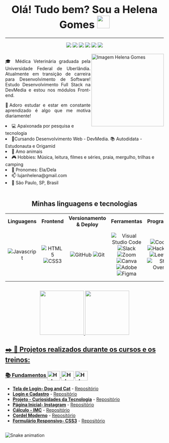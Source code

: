 ### <div align="center"><h1> Olá! Tudo bem? Sou a Helena Gomes <img src="https://media.giphy.com/media/hvRJCLFzcasrR4ia7z/giphy.gif" width="40px"></h1></div>

<hr>

<!-- Contato -->
<div align="center">
  <a href="https://www.linkedin.com/in/helena-lujan-gomes/" target="_blank"><img src="https://img.shields.io/badge/-LinkedIn-%230077B5?style=for-the-badge&logo=linkedin&logoColor=white" target="_blank"></a> 
  <a href="mailto:lujanhelena@gmail.com" target="_blank"><img src="https://img.shields.io/badge/Gmail-D14836?style=for-the-badge&logo=gmail&logoColor=white"></a>
  <a href="https://api.whatsapp.com/send?phone=5517991165345" target="_blank"><img src="https://img.shields.io/badge/WhatsApp-25D366?style=for-the-badge&logo=whatsapp&logoColor=white"></a>
  <a href="https://t.me/HelenaLujan" target="_blank"><img src="https://img.shields.io/badge/Telegram-2CA5E0?style=for-the-badge&logo=telegram&logoColor=white"></a>
  <a href="https://www.instagram.com/lujanhelena/" target="_blank"><img src="https://img.shields.io/badge/-Instagram-%23E4405F?style=for-the-badge&logo=instagram&logoColor=white" target="_blank"></a>
  <a href="https://discord.gg/bUR8mKG9sH" target="_blank"><img src="https://img.shields.io/badge/Discord-7289DA?style=for-the-badge&logo=discord&logoColor=white" target="_blank"></a> 
</div>
<br>

<div>
  <img align="right" src="https://user-images.githubusercontent.com/94927107/196063065-e1dbe080-6e17-4a0a-aa9e-38b8ea9e74c1.jpg" alt="Imagem Helena Gomes" width="230px">
</div>


<div align="justify">
<p>
🎓
Médica Veterinária graduada pela Universidade Federal de Uberlândia. Atualmente em transição de carreira para Desenvolvimento de Software!
Estudo Desenvolvimento Full Stack na DevMedia e estou nos módulos Front-end.

🚀Adoro estudar e estar em constante aprendizado é algo que me motiva diariamente! 
</div>

</p>
<div>
<li>💻 Apaixonada por pesquisa e tecnologia</li>
<li>🌱Cursando Desenvolvimento Web - DevMedia. 📚 Autodidata - Estudonauta e Origamid</li>
<li>🐶 Amo animais</li>
<li>🎮 Hobbies: Música, leitura, filmes e séries, praia, mergulho, trilhas e camping</li>
<li>👩 Pronomes: Ela/Dela</li>
<li>📫 lujanhelena@gmail.com</li>
<li>📍 São Paulo, SP, Brasil</li>
</div>
<br>


<h2 align="center"> Minhas linguagens e tecnologias </h2>
<table>
<tr>
  <th>Linguagens</th>
  <th>Frontend</th>
  <th>Versionamento & Deploy</th>
  <th>Ferramentas</th>
  <th>Programação</th>
  <th>Outros</th>
</tr>
<tr>
  <td align="center" >
    <img alt="Javascript" src="https://img.shields.io/badge/javascript-%23323330.svg?style=for-the-badge&logo=javascript&logoColor=%23F7DF1E">
  </td>
  <td align="center" >
    <img alt="HTML5" src="https://img.shields.io/badge/html5-%23E34F26.svg?style=for-the-badge&logo=html5&logoColor=white">
    <img alt="CSS3" src="https://img.shields.io/badge/css3-%231572B6.svg?style=for-the-badge&logo=css3&logoColor=white"> 
  </td>
  <td align="center" >
  <img alt="GitHub" src="https://img.shields.io/badge/github-%23121011.svg?style=for-the-badge&logo=github&logoColor=white">
    <img alt="Git" src="https://img.shields.io/badge/git-%23F05033.svg?style=for-the-badge&logo=git&logoColor=white">
  </td>
  <td align="center" >
    <img alt="Visual Studio Code" src="https://img.shields.io/badge/Visual%20Studio%20Code-0078d7.svg?style=for-the-badge&logo=visual-studio-code&logoColor=white">
    <img alt="Slack" src="https://img.shields.io/badge/Slack-4A154B?style=for-the-badge&logo=slack&logoColor=white">
    <img alt="Zoom" src="https://img.shields.io/badge/Zoom-2D8CFF.svg?style=for-the-badge&logo=Zoom&logoColor=white">
    <img alt="Canva" src="https://img.shields.io/badge/Canva-%2300C4CC.svg?style=for-the-badge&logo=Canva&logoColor=white">
    <img alt="Adobe" src="https://img.shields.io/badge/adobe-%23FF0000.svg?style=for-the-badge&logo=adobe&logoColor=white">
    <img alt="Figma" src="https://img.shields.io/badge/figma-%23F24E1E.svg?style=for-the-badge&logo=figma&logoColor=white">
  </td>
  <td align="center" >
    <img alt="CodePen" src="https://img.shields.io/badge/Codepen-000000?style=for-the-badge&logo=codepen&logoColor=white">
    <img alt="Hackerrank" src="https://img.shields.io/badge/-Hackerrank-2EC866?style=for-the-badge&logo=HackerRank&logoColor=white">
    <img alt="LeetCode" src="https://img.shields.io/badge/LeetCode-000000?style=for-the-badge&logo=LeetCode&logoColor=#d16c06">
    <img alt="Stack Overflow" src="https://img.shields.io/badge/-Stackoverflow-FE7A16?style=for-the-badge&logo=stack-overflow&logoColor=white">
  </td>
   <td align="center" >
    <img alt="Microsoft Office" src="https://img.shields.io/badge/Microsoft%20Office-D83B01.svg?style=for-the-badge&logo=Microsoft-Office&logoColor=white">
    <img alt="Power Bi" src="https://img.shields.io/badge/power_bi-F2C811?style=for-the-badge&logo=powerbi&logoColor=black">
    <img alt="Google Drive" src="https://img.shields.io/badge/Google%20Drive-4285F4.svg?style=for-the-badge&logo=Google-Drive&logoColor=white">
    <img alt="OneDrive" src="https://img.shields.io/badge/OneDrive-0078D4.svg?style=for-the-badge&logo=microsoftonedrive&logoColor=white">
  </td>
</tr>
</table>
</div>
               
##

<div align="center">
    <a href="https://github.com/helena-Lujan-Gomes">
  <img height="140em" src="https://github-readme-stats.vercel.app/api?username=helena-Lujan-Gomes&show_icons=true&theme=dark&include_all_commits=true&count_private=true"/>
  <img height="140em" src="https://github-readme-stats.vercel.app/api/top-langs/?username=helena-Lujan-Gomes&layout=compact&langs_count=7&theme=dark"/>
</div>

##

<h2> ✒️ 📖 Projetos realizados durante os cursos e os treinos: </h2>
<h3>
   📚 Fundamentos
   <img  align="center" alt="Helena-HTML" height="30" width="40" src="https://cdn.jsdelivr.net/gh/devicons/devicon/icons/html5/html5-original.svg" />   
   <img align="center" alt="Helena-CSS" height="30" width="40" src="https://cdn.jsdelivr.net/gh/devicons/devicon/icons/css3/css3-original.svg" />
   <img align="center" alt="Helena-JS" height="30" width="40" src="https://cdn.jsdelivr.net/gh/devicons/devicon/icons/javascript/javascript-original.svg" />
</h3>

* **[Tela de Login- Dog and Cat](https://helena-lujan-gomes.github.io/Tela-de-Login-Dog-and-Cat/)** - [Repositório](https://github.com/helena-Lujan-Gomes/Tela-de-Login-Dog-and-Cat)
* **[Login e Cadastro](https://helena-lujan-gomes.github.io/Login-e-Cadastro/)** - [Repositório](https://github.com/helena-Lujan-Gomes/Login-e-Cadastro)
* **[Projeto - Curiosidades da Tecnologia](https://helena-lujan-gomes.github.io/Projeto-Curiosidades-da-Tecnologia/)** - [Repositório](https://github.com/helena-Lujan-Gomes/Projeto-Curiosidades-da-Tecnologia)
* **[Página Inicial- Instagram](https://helena-lujan-gomes.github.io/Pagina-Inicial-do-Instagram/)** - [Repositório](https://github.com/helena-Lujan-Gomes/Pagina-Inicial-do-Instagram)
* **[Cálculo - IMC](https://helena-lujan-gomes.github.io/Calculo-IMC/)** - [Repositório](https://github.com/helena-Lujan-Gomes/Calculo-IMC)
* **[Cordel Moderno](https://helena-lujan-gomes.github.io/projeto-cordel-moderno/)** - [Repositório](https://github.com/helena-Lujan-Gomes/projeto-cordel-moderno)
* **[Formulário Responsivo- CSS3](https://helena-lujan-gomes.github.io/Formulario-responsivo-css3/)** - [Repositório](https://github.com/helena-Lujan-Gomes/Formulario-responsivo-css3)
##
  
  ![Snake animation](https://github.com/helena-Lujan-Gomes/helena-Lujan-Gomes/blob/output/github-contribution-grid-snake.svg)


